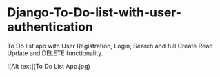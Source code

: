 # Django-To-Do-list-with-user-authentication
To Do list app with User Registration, Login, Search and full Create Read Update and DELETE functionality.

![Alt text](To Do List App.jpg)
